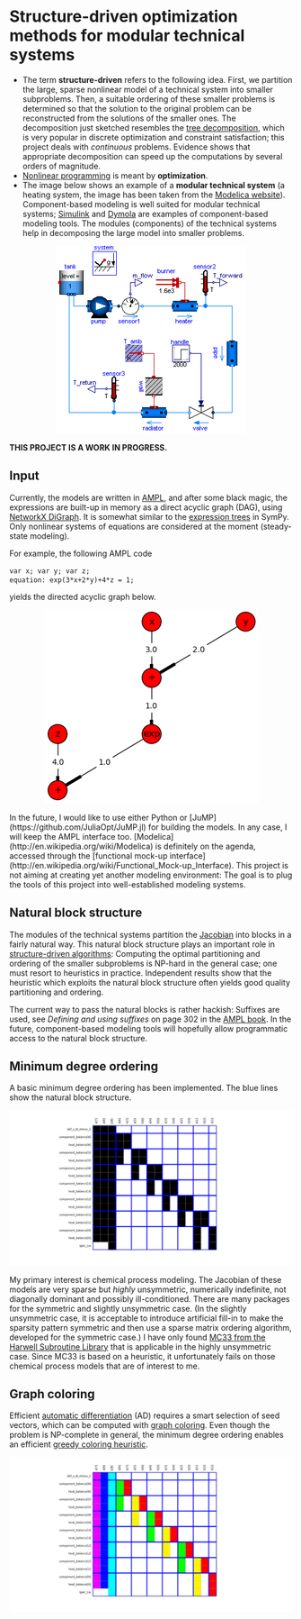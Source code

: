 Structure-driven optimization methods for modular technical systems
===================================================================

- <a name="structure-driven"></a> 
The term **structure-driven** refers to the following idea. First, we partition 
the large, sparse nonlinear model of a technical system into smaller 
subproblems. Then, a suitable ordering of these smaller problems is determined 
so that the solution to the original problem can be reconstructed from the 
solutions of the smaller ones. The decomposition just sketched resembles the
[tree decomposition](http://en.wikipedia.org/wiki/Tree_decomposition#Dynamic_programming), 
which is very popular in discrete optimization and constraint satisfaction; this 
project deals with *continuous* problems. Evidence shows that appropriate 
decomposition can speed up the computations by several orders of magnitude.
- [Nonlinear programming](http://en.wikipedia.org/wiki/Nonlinear_programming) 
is meant by **optimization**.
- The image below shows an example of a **modular technical system**
(a heating system, the image has been taken from the 
[Modelica website](https://www.modelica.org/news_items/release_of_modelica_fluid_1_0)).
Component-based modeling is well suited for modular technical systems; 
[Simulink](http://en.wikipedia.org/wiki/Simulink) and 
[Dymola](http://en.wikipedia.org/wiki/Dymola) are examples of component-based 
modeling tools. The modules (components) of the technical systems help in 
decomposing the large model into smaller problems.
<p align="center">
  <img src ="pics/HeatingSystem.png?raw=true" alt="modular technical system"/>
</p>

**THIS PROJECT IS A WORK IN PROGRESS.**

Input
-----
Currently, the models are written in [AMPL](http://en.wikipedia.org/wiki/AMPL),
and after some black magic, the expressions are built-up in memory as a 
direct acyclic graph (DAG), using
[NetworkX DiGraph](http://networkx.github.io/documentation/latest/reference/classes.digraph.html).
It is somewhat similar to the 
[expression trees](http://docs.sympy.org/latest/tutorial/manipulation.html) in 
SymPy. Only nonlinear systems of equations are considered at the moment 
(steady-state modeling).

For example, the following AMPL code
```
var x; var y; var z;
equation: exp(3*x+2*y)+4*z = 1;
```
yields the directed acyclic graph below.
<p align="center">
  <img src="pics/example.png?raw=true" alt="expression tree"/>
</p>
In the future, I would like to use either Python or 
[JuMP](https://github.com/JuliaOpt/JuMP.jl) for building the models. 
In any case, I will keep the AMPL interface too. 
[Modelica](http://en.wikipedia.org/wiki/Modelica) is definitely on the agenda, 
accessed through the 
[functional mock-up interface](http://en.wikipedia.org/wiki/Functional_Mock-up_Interface).
This project is not aiming at creating yet another modeling environment: The 
goal is to plug the tools of this project into well-established modeling 
systems.

Natural block structure
-----------------------
The modules of the technical systems partition the 
[Jacobian](http://en.wikipedia.org/wiki/Jacobian_matrix_and_determinant) 
into blocks in a fairly natural way. This natural block structure plays an
important role in [structure-driven algorithms](README.md#structure-driven):
Computing the optimal partitioning and ordering of the smaller subproblems is 
NP-hard in the general case; one must resort to heuristics in practice. 
Independent results show that the heuristic which exploits the natural block 
structure often yields good quality partitioning and ordering. 

The current way to pass the natural blocks is rather hackish: Suffixes are 
used, see *Defining and using suffixes* on page 302 in the 
[AMPL book](http://ampl.github.io/ampl-book.pdf). In the future, component-based
modeling tools will hopefully allow programmatic access to the natural block 
structure.

Minimum degree ordering
-----------------------
A basic minimum degree ordering has been implemented. The blue lines show the 
natural block structure.

![ordering](pics/ordering.png?raw=true)

My primary interest is chemical process modeling. The Jacobian of these models 
are very sparse but *highly* unsymmetric, numerically indefinite, not diagonally 
dominant and possibly ill-conditioned. There are many packages for the symmetric 
and slightly unsymmetric case. (In the slightly unsymmetric case, it is 
acceptable to introduce artificial fill-in to make the sparsity pattern 
symmetric and then use a sparse matrix ordering algorithm, developed for the 
symmetric case.) I have only found 
[MC33 from the Harwell Subroutine Library](http://www.hsl.rl.ac.uk/catalogue/mc33.html)
that is applicable in the highly unsymmetric case. Since MC33 is based on a 
heuristic, it unfortunately fails on those chemical process models that are of 
interest to me.

Graph coloring
--------------
Efficient 
[automatic differentiation](http://en.wikipedia.org/wiki/Automatic_differentiation) 
(AD) requires a smart selection of seed vectors, which can be computed with 
[graph coloring](http://en.wikipedia.org/wiki/Graph_coloring). Even though the 
problem is NP-complete in general, the minimum degree ordering enables an 
efficient 
[greedy coloring heuristic](http://en.wikipedia.org/wiki/Greedy_coloring).

![coloring](pics/coloring.png?raw=true)
